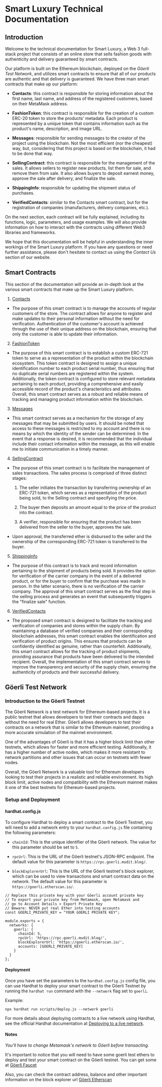 # Smart Luxury Technical Documentation

## Introduction

Welcome to the technical documentation for Smart Luxury, a Web 3 full-stack project that consists of an online store that sells fashion goods with authenticity and delivery guaranteed by smart contracts.

Our platform is built on the Ethereum blockchain, deployed on the _Göerli Test Network_, and utilizes smart contracts to ensure that all of our products are authentic and that delivery is guaranteed. We have three main smart contracts that make up our platform:

- **Contacts**: this contract is responsible for storing information about the first name, last name, and address of the registered customers, based on their MetaMask address.

- **FashionToken**: this contract is responsible for the creation of a custom ERC-20 token to store the products' metadata. Each product is represented by a unique token that contains information such as the product's name, description, and image URL.

- **Messages**: responsible for sending messages to the creator of the project using the blockchain. Not the most efficient (nor the cheapest) way, but, considering that this project is based on the blockchain, it had to be done that way.

- **SellingContract**: this contract is responsible for the management of the sales. It allows sellers to register new products, list them for sale, and remove them from sale. It also allows buyers to deposit earnest money, approve the sale after delivery, and finalize the sale.

- **ShippingInfo**: responsible for updating the shipment status of purchases.

- **VerifiedContacts**: similar to the Contacts smart contract, but for the registration of companies (manufacturers, delivery companies, etc.).

On the next section, each contract will be fully explained, including its functions, logic, parameters, and usage examples. We will also provide information on how to interact with the contracts using different Web3 libraries and frameworks.

We hope that this documentation will be helpful in understanding the inner workings of the Smart Luxury platform. If you have any questions or need further assistance, please don't hesitate to contact us using the _Contact Us_ section of our website.

## Smart Contracts

This section of the documentation will provide an in-depth look at the various smart contracts that make up the Smart Luxury platform.

1. [Contacts](Contacts.md)

- The purpose of this smart contract is to manage the accounts of regular customers of the store. The contract allows for anyone to register and make updates to their personal information without the need for verification. Authentication of the customer's account is achieved through the use of their unique address on the blockchain, ensuring that only the customer is able to update their information.

2. [FashionToken](FashionToken.md)

- The purpose of this smart contract is to establish a custom ERC-721 token to serve as a representation of the product within the blockchain ecosystem. This token contract is designed to assign a unique identification number to each product serial number, thus ensuring that no duplicate serial numbers are registered within the system. Additionally, the token contract is configured to store relevant metadata pertaining to each product, providing a comprehensive and easily accessible record of the product's characteristics and attributes. Overall, this smart contract serves as a robust and reliable means of tracking and managing product information within the blockchain.

3. [Messages](Messages.md)

- This smart contract serves as a mechanism for the storage of any messages that may be submitted by users. It should be noted that access to these messages is restricted to my account and there is no means by which the identity of the sender can be determined. In the event that a response is desired, it is recommended that the individual include their contact information within the message, as this will enable me to initiate communication in a timely manner.

4. [SellingContract](SellingContract.md)

- The purpose of this smart contract is to facilitate the management of sales transactions. The sales process is comprised of three distinct stages:

  1. The seller initiates the transaction by transferring ownership of an ERC-721 token, which serves as a representation of the product being sold, to the Selling contract and specifying the price.

  2. The buyer then deposits an amount equal to the price of the product into the contract.

  3. A verifier, responsible for ensuring that the product has been delivered from the seller to the buyer, approves the sale.

- Upon approval, the transferred ether is disbursed to the seller and the ownership of the corresponding ERC-721 token is transferred to the buyer.

5. [ShippingInfo](ShippingInfo.md)

- The purpose of this contract is to track and record information pertaining to the shipment of products being sold. It provides the option for verification of the carrier company in the event of a delivered product, or for the buyer to confirm that the purchase was made in person. In the latter scenario, there is no verification of the carrier company. The approval of this smart contract serves as the final step in the selling process and generates an event that subsequently triggers the "finalize sale" function.

6. [VerifiedContacts](VerifiedContacts.md)

- The proposed smart contract is designed to facilitate the tracking and verification of companies and stores within the supply chain. By maintaining a database of verified companies and their corresponding blockchain addresses, this smart contract enables the identification and verification of product origins. This ensures that products can be confidently identified as genuine, rather than counterfeit. Additionally, this smart contract allows for the tracking of product shipments, providing assurance that products have been delivered to the intended recipient. Overall, the implementation of this smart contract serves to improve the transparency and security of the supply chain, ensuring the authenticity of products and their successful delivery.

## Göerli Test Network

### Introduction to the Göerli Testnet

The Göerli Network is a test network for Ethereum-based projects. It is a public testnet that allows developers to test their contracts and dapps without the need for real Ether. Göerli allows developers to test their contracts on a network that is similar to the Ethereum mainnet, providing a more accurate simulation of the mainnet environment.

One of the advantages of Göerli is that it has a higher block limit than other testnets, which allows for faster and more efficient testing. Additionally, it has a higher number of active nodes, which makes it more resistant to network partitions and other issues that can occur on testnets with fewer nodes.

Overall, the Göerli Network is a valuable tool for Ethereum developers looking to test their projects in a realistic and reliable environment. Its high block limit, active nodes and compatibility with the Ethereum mainnet makes it one of the best testnets for Ethereum-based projects.

### Setup and Deployment

#### hardhat.config.js

To configure Hardhat to deploy a smart contract to the Göerli Testnet, you will need to add a network entry to your `hardhat.config.js` file containing the following parameters:

- `chainId`: This is the unique identifier of the Göerli network. The value for this parameter should be set to `5`.

- `rpcUrl`: This is the URL of the Göerli testnet's JSON-RPC endpoint. The default value for this parameter is `https://rpc.goerli.mudit.blog/`.

- `blockExplorerUrl`: This is the URL of the Göerli testnet's block explorer, which can be used to view transactions and smart contract data on the network. The default value for this parameter is `https://goerli.etherscan.io/`.

```
// Replace this private key with your Göerli account private key
// To export your private key from Metamask, open Metamask and
// go to Account Details > Export Private Key
// Beware: NEVER put real Ether into testing accounts
const GOERLI_PRIVATE_KEY = "YOUR GOERLI PRIVATE KEY";

module.exports = {
  networks: {
    goerli: {
      chainId: 5,
      rpcUrl: 'https://rpc.goerli.mudit.blog/',
      blockExplorerUrl: 'https://goerli.etherscan.io/',
      accounts: [GOERLI_PRIVATE_KEY]
    }
  }
};
```

#### Deployment

Once you have set the parameters to the `hardhat.config.js` config file, you can use Hardhat to deploy your smart contract to the Göerli Testnet by running the `hardhat run` command with the `--network` flag set to `goerli`.

Example:

```
npx hardhat run scripts/deploy.js --network goerli
```

For more details about deploying contracts to a live network using Hardhat, see the official Hardhat documentation at [Deploying to a live network](https://hardhat.org/tutorial/deploying-to-a-live-network).

#### Notes

_You'll have to change Metamask's network to Göerli before transacting._

It's important to notice that you will need to have some goerli test ethers to deploy and test your smart contract on the Göerli testnet. You can get some at [Göerli Faucet](https://goerli-faucet.slock.it/)

Also, you can check the contract address, balance and other important information on the block explorer url [Göerli Etherscan](https://goerli.etherscan.io/)
